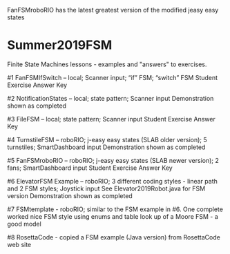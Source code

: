 FanFSMroboRIO has the latest greatest version of the modified jeasy easy states

# Summer2019FSM

Finite State Machines lessons - examples and "answers" to exercises.

#1 FanFSMIfSwitch – local; Scanner input; “if” FSM; “switch” FSM
Student Exercise Answer Key

#2 NotificationStates – local; state pattern; Scanner input
Demonstration shown as completed

#3 FileFSM – local; state pattern; Scanner input
Student Exercise Answer Key

#4 TurnstileFSM – roboRIO; j-easy easy states (SLAB older version); 5 turnstiles; SmartDashboard input
Demonstration shown as completed

#5 FanFSMroboRIO – roboRIO; j-easy easy states (SLAB newer version); 2 fans; SmartDashboard input
Student Exercise Answer Key

#6 ElevatorFSM Example – roboRIO; 3 different coding styles - linear path and 2 FSM styles; Joystick input
See Elevator2019Robot.java for FSM version
Demonstration shown as completed

#7 FSMtemplate - roboRIO; similar to the FSM example in #6.  One complete worked nice FSM style using enums and table look up
of a Moore FSM - a good model

#8 RosettaCode - copied a FSM example (Java version) from RosettaCode web site
